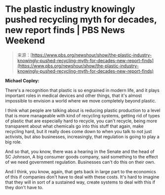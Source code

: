 <!--yml
category: 未分类
date: 2024-05-27 15:00:08
-->

# The plastic industry knowingly pushed recycling myth for decades, new report finds | PBS News Weekend

> 来源：[https://www.pbs.org/newshour/show/the-plastic-industry-knowingly-pushed-recycling-myth-for-decades-new-report-finds](https://www.pbs.org/newshour/show/the-plastic-industry-knowingly-pushed-recycling-myth-for-decades-new-report-finds)

**Michael Copley:**

There's a recognition that plastic is so engrained in modern life, and it plays important roles in medical devices and other things, that it's almost impossible to envision a world where we move completely beyond plastic.

I think what people are talking about is reducing plastic production to a level that is more manageable with kind of recycling systems, getting rid of types of plastic that are especially hard to recycle, you can't recycle, being more transparent about what chemicals go into this stuff that again, make recycling hard, but it really does come down to when you talk to not just activists, but also businesses, increasingly, that regulation is going to play a big role.

And so that, you know, there was a hearing in the Senate and the head of SC Johnson, A big consumer goods company, said something to the effect of we need government regulation. Businesses can't do this on their own.

And I think, you know, again, that gets back in large part to the economics of this if companies don't have to deal with these costs. It's hard to imagine that they will in sort of a sustained way, create systems to deal with this if they don't have to.
